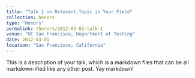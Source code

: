 ```yaml
---
title: "Talk 1 on Relevant Topic in Your Field"
collection: honors
type: "Honors"
permalink: /honors/2012-03-01-talk-1
venue: "UC San Francisco, Department of Testing"
date: 2012-03-01
location: "San Francisco, California"
---
```


This is a description of your talk, which is a markdown files that can be all markdown-ified like any other post. Yay markdown!
